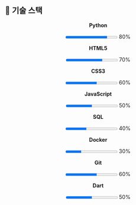 ## 🌿 기술 스택

<div align="center">
  <p><strong>Python</strong></p>
  <progress value="80" max="100"></progress> 80%
  <br>

  <p><strong>HTML5</strong></p>
  <progress value="70" max="100"></progress> 70%
  <br>

  <p><strong>CSS3</strong></p>
  <progress value="60" max="100"></progress> 60%
  <br>

  <p><strong>JavaScript</strong></p>
  <progress value="50" max="100"></progress> 50%
  <br>

  <p><strong>SQL</strong></p>
  <progress value="40" max="100"></progress> 40%
  <br>

  <p><strong>Docker</strong></p>
  <progress value="30" max="100"></progress> 30%
  <br>

  <p><strong>Git</strong></p>
  <progress value="60" max="100"></progress> 60%
  <br>

  <p><strong>Dart</strong></p>
  <progress value="50" max="100"></progress> 50%
  <br>
</div>

